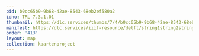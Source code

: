 ```yaml
---
pid: b0cc65b9-9b68-42ae-8543-68eb2ef580a2
idno: TRL-7.3.1.01
thumbnail: https://dlc.services/thumbs/7/4/b0cc65b9-9b68-42ae-8543-68eb2ef580a2/full/400,339/0/default.jpg
manifest: https://dlc.services/iiif-resource/delft/string1string2string3/kaartenproject-2007/TRL-7.3.1.01
order: '413'
layout: map
collection: kaartenproject
---
```

